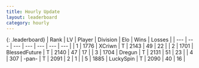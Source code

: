 ```yaml
---
title: Hourly Update
layout: leaderboard
category: hourly
---
```


{: .leaderboard}
| Rank | LV | Player | Division | Elo | Wins | Losses |
| --- | --- | --- | --- | --- | --- | --- |
| <span data-change="0">1</span> | 1776 | <span title="ID: 448883">XCriwn</span> | T | <span data-change="4">2143</span> | <span data-change="1">49</span> | <span data-change="0">22</span> |
| <span data-change="0">2</span> | 1701 | <span title="ID: 692745">BlessedFuture</span> | T | <span data-change="4">2140</span> | <span data-change="3">47</span> | <span data-change="1">17</span> |
| <span data-change="0">3</span> | 1704 | <span title="ID: 337810">Dregun</span> | T | <span data-change="0">2131</span> | <span data-change="0">51</span> | <span data-change="0">23</span> |
| <span data-change="0">4</span> | 307 | <span title="ID: 719486">-pan-</span> | T | <span data-change="0">2091</span> | <span data-change="0">2</span> | <span data-change="0">1</span> |
| <span data-change="0">5</span> | 1885 | <span title="ID: 498412">LuckySpin</span> | T | <span data-change="0">2090</span> | <span data-change="0">40</span> | <span data-change="0">16</span> |